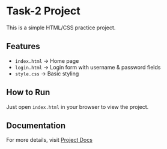 # Task-2 Project

This is a simple HTML/CSS practice project.

## Features
- `index.html` → Home page  
- `login.html` → Login form with username & password fields  
- `style.css` → Basic styling  

## How to Run
Just open `index.html` in your browser to view the project.

## Documentation
For more details, visit [Project Docs](http://wrong-link.com/docs)  <!-- Broken link -->
